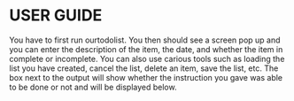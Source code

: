 # USER GUIDE

You have to first run ourtodolist.  You then should see a screen pop up and you can enter the description of the item, the date, and whether the item in complete or incomplete.
You can also use carious tools such as loading the list you have created, cancel the list, delete an item, save the list, etc.  The box next to the output will show whether the 
instruction you gave was able to be done or not and will be displayed below.  
